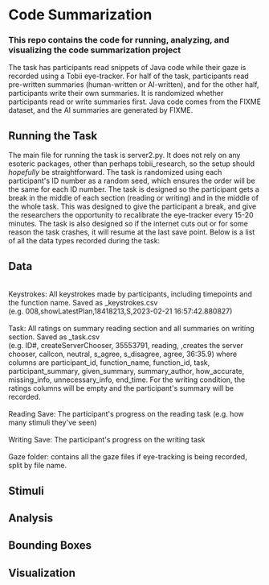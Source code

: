 # Code Summarization
### This repo contains the code for running, analyzing, and visualizing the code summarization project
The task has participants read snippets of Java code while their gaze is recorded using a Tobii eye-tracker. For half of the task, participants read pre-written summaries (human-written or AI-written), and for the other half, participants write their own summaries. It is randomized whether participants read or write summaries first. Java code comes from the FIXME dataset, and the AI summaries are generated by FIXME. 

## Running the Task
The main file for running the task is server2.py. It does not rely on any esoteric packages, other than perhaps tobii_research, so the setup should *hopefully* be straightforward. The task is randomized using each participant's ID number as a random seed, which ensures the order will be the same for each ID number. The task is designed so the participant gets a break in the middle of each section (reading or writing) and in the middle of the whole task. This was designed to give the participant a break, and give the researchers the opportunity to recalibrate the eye-tracker every 15-20 minutes. The task is also designed so if the internet cuts out or for some reason the task crashes, it will resume at the last save point. 
Below is a list of all the data types recorded during the task:

## Data 
</br> Keystrokes: All keystrokes made by participants, including timepoints and the function name. Saved as <idnum>_keystrokes.csv
</br> (e.g. 008,showLatestPlan,18418213,S,2023-02-21 16:57:42.880827)
</br>
</br> Task: All ratings on summary reading section and all summaries on writing section. Saved as <idnum>_task.csv
</br> (e.g. ID#,	createServerChooser, 35553791,	reading,		 ,creates the server chooser, callcon,	neutral,	s_agree,	s_disagree,	agree,	36:35.9) where columns are participant_id, function_name, function_id, task, participant_summary, given_summary, summary_author, how_accurate, missing_info, unnecessary_info, end_time. For the writing condition, the ratings columns will be empty and the participant's summary will be recorded.
</br>
</br> Reading Save: The participant's progress on the reading task (e.g. how many stimuli they've seen)
</br>
</br> Writing Save: The participant's progress on the writing task 
</br>
</br> Gaze folder: contains all the gaze files if eye-tracking is being recorded, split by file name.
 

## Stimuli

## Analysis

## Bounding Boxes

## Visualization
